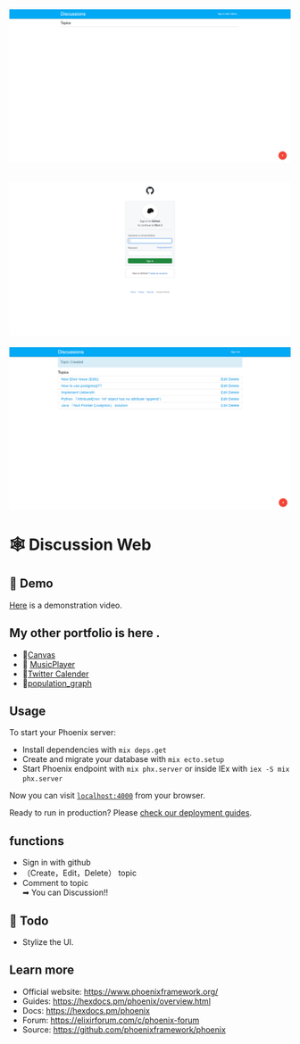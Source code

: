 ![imga screenshot](./images/home.png)
---
![imgb screenshot](./images/login.png)  
---
![imgc screenshot](./images/topics.png)

# 🕸 Discussion Web  

## 🎥 Demo
[Here](https://drive.google.com/file/d/1HIka0aB2yfgFyz7ZgdfZHidGiT8G851C/view?usp=sharing) is a demonstration video.  

## My other portfolio is here .
- 📝[Canvas](https://github.com/TatsuyaHasunuma0123/Canvas)
- 🎵 [MusicPlayer](http://github.com/MusicPlayer)
- 📆[Twitter Calender](https://github.com/TatsuyaHasunuma0123/TwitterCalendar)
- 🗾[population_graph](https://github.com/TatsuyaHasunuma0123/population_graph)

## Usage

To start your Phoenix server:

  * Install dependencies with `mix deps.get`
  * Create and migrate your database with `mix ecto.setup`
  * Start Phoenix endpoint with `mix phx.server` or inside IEx with `iex -S mix phx.server`

Now you can visit [`localhost:4000`](http://localhost:4000) from your browser.

Ready to run in production? Please [check our deployment guides](https://hexdocs.pm/phoenix/deployment.html).  

## functions
 - Sign in with github
 - （Create，Edit，Delete） topic 
 - Comment to topic  
➡ You can Discussion!!  
 
  ## 🤔 Todo
  - Stylize the UI.

## Learn more

  * Official website: https://www.phoenixframework.org/
  * Guides: https://hexdocs.pm/phoenix/overview.html
  * Docs: https://hexdocs.pm/phoenix
  * Forum: https://elixirforum.com/c/phoenix-forum
  * Source: https://github.com/phoenixframework/phoenix

